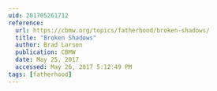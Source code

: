 ```yaml
---
uid: 201705261712
reference:
  url: https://cbmw.org/topics/fatherhood/broken-shadows/
  title: "Broken Shadows"
  author: Brad Larson
  publication: CBMW
  date: May 25, 2017
  accessed: May 26, 2017 5:12:49 PM
tags: [fatherhood]
---
```

